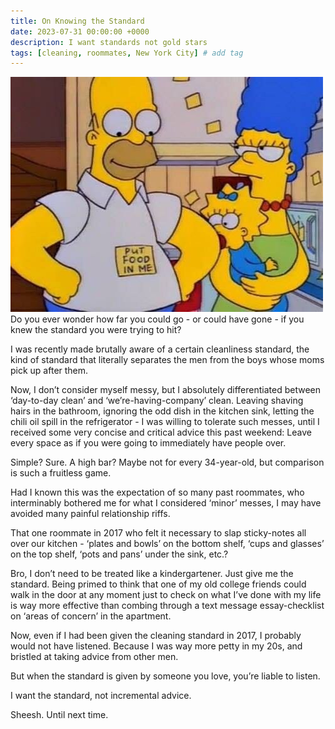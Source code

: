 ```yaml
---
title: On Knowing the Standard
date: 2023-07-31 00:00:00 +0000
description: I want standards not gold stars
tags: [cleaning, roommates, New York City] # add tag
---
```


![Maman](./putfoodinme.jpeg)
Do you ever wonder how far you could go - or could have gone - if you knew the standard you were trying to hit? 

I was recently made brutally aware of a certain cleanliness standard, the kind of standard that literally separates the men from the boys whose moms pick up after them. 

Now, I don’t consider myself messy, but I absolutely differentiated between ‘day-to-day clean’ and ‘we’re-having-company’ clean. Leaving shaving hairs in the bathroom, ignoring the odd dish in the kitchen sink, letting the chili oil spill in the refrigerator - I was willing to tolerate such messes, until I received some very concise and critical advice this past weekend: Leave every space as if you were going to immediately have people over. 

Simple? Sure. A high bar? Maybe not for every 34-year-old, but comparison is such a fruitless game. 

Had I known this was the expectation of so many past roommates, who interminably bothered me for what I considered ‘minor’ messes, I may have avoided many painful relationship riffs.

That one roommate in 2017 who felt it necessary to slap sticky-notes all over our kitchen - ‘plates and bowls’ on the bottom shelf, ‘cups and glasses’ on the top shelf, ‘pots and pans’ under the sink, etc.?

Bro, I don’t need to be treated like a kindergartener. Just give me the standard. Being primed to think that one of my old college friends could walk in the door at any moment just to check on what I’ve done with my life is way more effective than combing through a text message essay-checklist on ‘areas of concern’ in the apartment. 

Now, even if I had been given the cleaning standard in 2017, I probably would not have listened. Because I was way more petty in my 20s, and bristled at taking advice from other men.

But when the standard is given by someone you love, you’re liable to listen.

I want the standard, not incremental advice. 

Sheesh. Until next time. 




